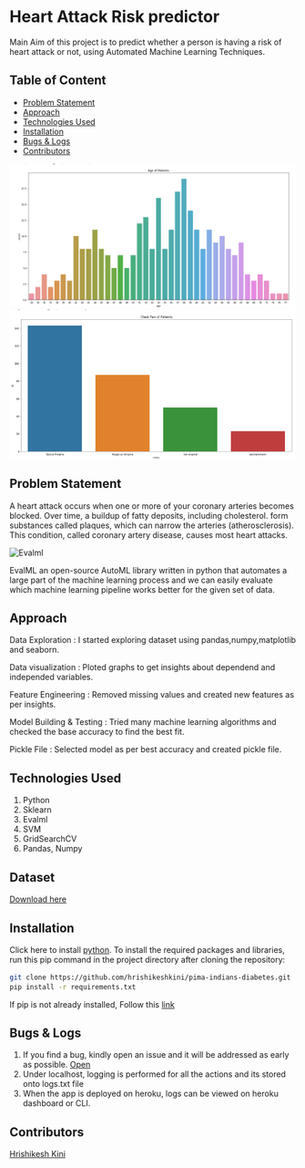 # Heart Attack Risk predictor
Main Aim of this project is to predict whether a person is having a risk of heart attack or not, using Automated Machine Learning Techniques. 

## Table of Content
  * [Problem Statement](#problem-statement)
  * [Approach](#approach)
  * [Technologies Used](#technologies-used)
  * [Installation](#installation)
  * [Bugs & Logs](#bugs--logs)
  * [Contributors](#contributors)

![Screenshot](Capture.PNG)
![Screenshot](Capture2.PNG)


## Problem Statement
A heart attack occurs when one or more of your coronary arteries becomes blocked. Over time, a buildup of fatty deposits, including cholesterol. form substances called plaques, which can narrow the arteries (atherosclerosis). This condition, called coronary artery disease, causes most heart attacks. 

![Evalml](https://camo.githubusercontent.com/aebdbb69f20d388d46e13fbb13d408299b17cd129d8e01ef2626395391ae2c02/68747470733a2f2f6576616c6d6c2d7765622d696d616765732e73332e616d617a6f6e6177732e636f6d2f6576616c6d6c5f686f72697a6f6e74616c2e737667)

EvalML an open-source AutoML library written in python that automates a large part of the machine learning process and we can easily evaluate which machine learning pipeline works better for the given set of data. 

## Approach
Data Exploration : I started exploring dataset using pandas,numpy,matplotlib and seaborn.

Data visualization : Ploted graphs to get insights about dependend and independed variables.

Feature Engineering : Removed missing values and created new features as per insights.

Model Building & Testing : Tried many machine learning algorithms and checked the base accuracy to find the best fit.

Pickle File : Selected model as per best accuracy and created pickle file.

## Technologies Used
 
   1. Python 
   2. Sklearn
   3. Evalml
   4. SVM
   5. GridSearchCV
   6. Pandas, Numpy 

## Dataset
[Download here](https://github.com/hrishikeshkini/Heart-Attack-Risk-Predictor-with-AutoML/blob/main/heart.csv)

## Installation
Click here to install [python](https://www.python.org/downloads/). To install the required packages and libraries, run this pip command in the project directory after cloning the repository:
```bash
git clone https://github.com/hrishikeshkini/pima-indians-diabetes.git
pip install -r requirements.txt
```
If pip is not already installed, Follow this [link](https://pip.pypa.io/en/stable/installation/)

## Bugs & Logs

1. If you find a bug, kindly open an issue and it will be addressed as early as possible. [Open](https://github.com/hrishikeshkini/pima-indians-diabetes/issues)
2. Under localhost, logging is performed for all the actions and its stored onto logs.txt file
3. When the app is deployed on heroku, logs can be viewed on  heroku dashboard or CLI.

## Contributors
  [Hrishikesh Kini](https://github.com/hrishikeshkini)

